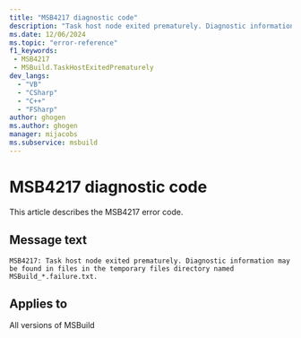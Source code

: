 ```yaml
---
title: "MSB4217 diagnostic code"
description: "Task host node exited prematurely. Diagnostic information may be found in files in the temporary files directory named MSBuild_*.failure.txt."
ms.date: 12/06/2024
ms.topic: "error-reference"
f1_keywords:
 - MSB4217
 - MSBuild.TaskHostExitedPrematurely
dev_langs:
  - "VB"
  - "CSharp"
  - "C++"
  - "FSharp"
author: ghogen
ms.author: ghogen
manager: mijacobs
ms.subservice: msbuild
---
```


# MSB4217 diagnostic code

<!-- :::ErrorDefinitionDescription::: -->
<!-- :::editable-content name="introDescription"::: -->
This article describes the MSB4217 error code.
<!-- :::editable-content-end::: -->

## Message text

`MSB4217: Task host node exited prematurely. Diagnostic information may be found in files in the temporary files directory named MSBuild_*.failure.txt.`

<!-- :::editable-content name="postOutputDescription"::: -->
<!--
{StrBegin="MSB4217: "}
-->
<!-- :::editable-content-end::: -->
<!-- :::ErrorDefinitionDescription-end::: -->

## Applies to

All versions of MSBuild
